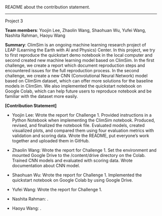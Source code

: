 README about the contribution statement.

---
Project 3

**Team members**: Yoojin Lee, Zhaolin Wang, Shaohuan Wu, Yufei Wang, Nashita Rahman, Haoyu Wang

**Summary**: ClimSim is an ongoing machine learning research project of LEAP (Learning the Earth with AI and Physics) Center. In this project, we try to first reproduce the quickstart demo notebook in the local computer and second created new machine learning model based on ClimSim. In the first challenge, we create a report which document reproduction steps and encountered issues for the full reproduction process. In the second challenge, we create a new CNN (Convolutional Neural Network) model based on ClimSim dataset, which can offer more solutions for the baseline models in ClimSim. We also implemented the quickstart notebook on Google Colab, which can help future users to reproduce notebook and be familiar with the dataset more easily.

**[Contribution Statement]** 
-  Yoojin Lee: Wrote the report for Challenge 1. Provided instructions in a Python Notebook when implementing the ClimSim notebook. Produced, revised, and finalized the notebook file. Evaluated models, created visualized plots, and compared them using four evaluation metrics with validation and scoring data. Wrote the README, put everyone’s work together and uploaded them in GitHub.

- Zhaolin Wang: Wrote the report for Challenge 1. Set the environment and mounted Google Drive to the /content/drive directory on the Colab. Trained CNN models and evaluated with scoring data. Wrote documentation about CNN model.

- Shaohuan Wu: Wrote the report for Challenge 1. Implemented the quickstart notebook on Google Colab by using Google Drive.

- Yufei Wang: Wrote the report for Challenge 1. 

- Nashita Rahman: .

- Haoyu Wang: .




